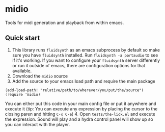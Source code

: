# midio
Tools for midi generation and playback from within emacs.

## Quick start

1. This library runs `fluidsynth` as an emacs subprocess by default so make sure you have `fluidsynth` installed. Run  `fluidsynth -a portaudio` to see if it's working. If you want to configure your `fluidsynth` server differently or run it outside of emacs, there are configuration options for that available.
2. Download the `midio` source
3. Add the source to your emacs load path and require the main package
``` elisp
(add-load-path! "relative/path/to/wherever/you/put/the/source")
(require 'midio)
```
You can either put this code in your main config file or put it anywhere and execute it (tip: You can execute any expression by placing the cursor to the closing paren and hitting `C-x C-e`)
4. Open `tests/the-lick.el` and execute the expression. Sound will play and a hydra control panel will show up so you can interact with the player.
